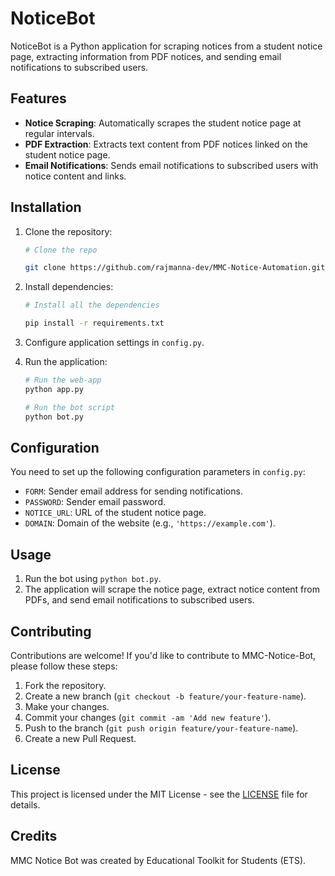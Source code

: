 # NoticeBot

NoticeBot is a Python application for scraping notices from a student notice page, extracting information from PDF notices, and sending email notifications to subscribed users.

## Features

- **Notice Scraping**: Automatically scrapes the student notice page at regular intervals.
- **PDF Extraction**: Extracts text content from PDF notices linked on the student notice page.
- **Email Notifications**: Sends email notifications to subscribed users with notice content and links.

## Installation

1. Clone the repository:

   ```bash
   # Clone the repo
   
   git clone https://github.com/rajmanna-dev/MMC-Notice-Automation.git
    ```
2. Install dependencies:

    ```bash
   # Install all the dependencies
   
    pip install -r requirements.txt
    ```
3. Configure application settings in `config.py`.
4. Run the application:

   ```bash
   # Run the web-app
   python app.py
   
   # Run the bot script
   python bot.py
   ```
   
## Configuration

You need to set up the following configuration parameters in `config.py`:

- `FORM`: Sender email address for sending notifications.
- `PASSWORD`: Sender email password.
- `NOTICE_URL`: URL of the student notice page.
- `DOMAIN`: Domain of the website (e.g., `'https://example.com'`).

## Usage

1. Run the bot using `python bot.py`.
2. The application will scrape the notice page, extract notice content from PDFs, and send email notifications to subscribed users.

## Contributing

Contributions are welcome! If you'd like to contribute to MMC-Notice-Bot, please follow these steps:

1. Fork the repository.
2. Create a new branch (`git checkout -b feature/your-feature-name`).
3. Make your changes.
4. Commit your changes (`git commit -am 'Add new feature'`).
5. Push to the branch (`git push origin feature/your-feature-name`).
6. Create a new Pull Request.

## License

This project is licensed under the MIT License - see the [LICENSE](license.txt) file for details.

## Credits

MMC Notice Bot was created by Educational Toolkit for Students (ETS).